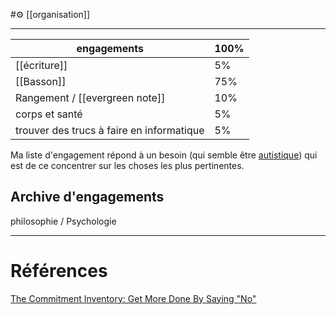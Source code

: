 #⚙️   [[organisation]]
___
engagements|100%
--|--
[[écriture]] |5%
[[Basson]]|75%
Rangement / [[evergreen note]]|10%
corps et santé|5%
trouver des trucs à faire en informatique|5%

Ma liste d'engagement répond à un besoin (qui semble être [autistique](autisme)) qui est de ce concentrer sur les choses les plus pertinentes.
## Archive d'engagements
philosophie / Psychologie
___
# Références
[The Commitment Inventory: Get More Done By Saying "No"](https://todoist.com/productivity-methods/commitment-inventory)